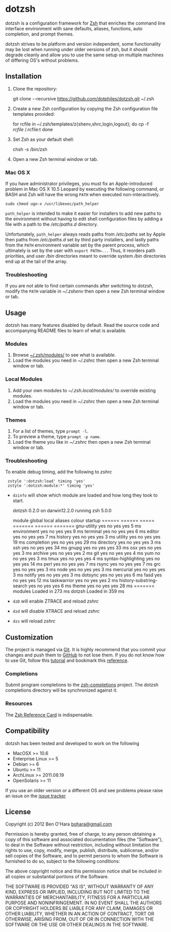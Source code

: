 dotzsh
======

dotzsh is a configuration framework for [Zsh][1] that enriches the command line
interface environment with sane defaults, aliases, functions, auto completion,
and prompt themes.

dotzsh strives to be platform and version independent, some functionality may be
lost when running under older versions of zsh, but it should degrade cleanly and
allow you to use the same setup on multiple machines of differing OS's without
problems.

Installation
------------

  1. Clone the repository:

        git clone --recursive https://github.com/dotphiles/dotzsh.git ~/.zsh

  2. Create a new Zsh configuration by copying the Zsh configuration file
     templates provided:

        for rcfile in ~/.zsh/templates/z{shenv,shrc,login,logout}; do
          cp -f $rcfile ~/.$rcfile:t
        done

  3. Set Zsh as your default shell:

        chsh -s /bin/zsh

  4. Open a new Zsh terminal window or tab.

### Mac OS X

If you have administrator privileges, you must fix an Apple-introduced problem
in Mac OS X 10.5 Leopard by executing the following command, or BASH and Zsh
will have the wrong `PATH` when executed non-interactively.

    sudo chmod ugo-x /usr/libexec/path_helper

`path_helper` is intended to make it easier for installers to add new paths to
the environment without having to edit shell configuration files by adding
a file with a path to the */etc/paths.d* directory.

Unfortunately, `path_helper` always reads paths from */etc/paths* set by Apple
then paths from */etc/paths.d* set by third party installers, and lastly paths
from the `PATH` environment variable set by the parent process, which
ultimately is set by the user with `export PATH=...` Thus, it reorders path
priorities, and user */bin* directories meant to override system */bin*
directories end up at the tail of the array.

### Troubleshooting

If you are not able to find certain commands after switching to *dotzsh*,
modify the `PATH` variable in *~/.zshenv* then open a new Zsh terminal
window or tab.

Usage
-----

dotzsh has many features disabled by default. Read the source code and
accompanying README files to learn of what is available.

### Modules

  1. Browse [~/.zsh/modules/][23] to see what is available.
  2. Load the modules you need in *~/.zshrc* then open a new Zsh terminal window
     or tab.

### Local Modules

  1. Add your own modules to *~/.zsh.local/modules/* to override existing modules.
  2. Load the modules you need in *~/.zshrc* then open a new Zsh terminal window
     or tab.
 
### Themes

  1. For a list of themes, type `prompt -l`.
  2. To preview a theme, type `prompt -p name`.
  3. Load the theme you like in *~/.zshrc* then open a new Zsh terminal window
     or tab.

### Troubleshooting

  To enable debug timing, add the following to *zshrc*

     zstyle ':dotzsh:load' timing 'yes'
     zstyle ':dotzsh:module:*' timing 'yes'

  - `dzinfo` will show which module are loaded and how long they took to start.

      dotzsh 0.2.0 on darwin12.2.0 running zsh 5.0.0

     module                            global local   aliases colour  startup
     ======                            ====== =====   ======= ======  =======
     gnu-utility                          yes no          yes yes        5 ms
     environment                          yes no          yes yes        9 ms
     terminal                             yes no          yes yes        6 ms
     editor                               yes no          yes yes        7 ms
     history                              yes no          yes yes        3 ms
     utility                              yes no          yes yes       19 ms
     completion                           yes no          yes yes       29 ms
     directory                            yes no          yes yes        3 ms
     ssh                                  yes no          yes yes       34 ms
     gnupg                                yes no          yes yes       33 ms
     osx                                  yes no          yes yes        3 ms
     archive                              yes no          yes yes        2 ms
     git                                  yes no          yes yes        4 ms
     yum                                   no no          yes yes        3 ms
     tmux                                 yes no          yes yes        4 ms
     syntax-highlighting                  yes no          yes yes       14 ms
     perl                                 yes no          yes yes        7 ms
     rsync                                yes no          yes yes        7 ms
     grc                                  yes no          yes yes        3 ms
     node                                 yes no          yes yes        3 ms
     mercurial                            yes no          yes yes        3 ms
     notify                               yes no          yes yes        3 ms
     dotsync                              yes no          yes yes        6 ms
     fasd                                 yes no          yes yes       12 ms
     taskwarrior                          yes no          yes yes        2 ms
     history-substring-search             yes no          yes yes        6 ms
     theme                                yes no          yes yes       28 ms
                                                                      =======
                                                   modules Loaded in   273 ms
                                                    dotzsh Loaded in   359 ms

  - `dzD` will enable ZTRACE and reload *zshrc*
  - `dzd` will disable XTRACE and reload *zshrc*
  - `dzs` will reload *zshrc*

Customization
-------------

The project is managed via [Git][3]. It is highly recommend that you commit
your changes and push them to [GitHub][4] to not lose them. If you do not know
how to use Git, follow this [tutorial][5] and bookmark this [reference][6].

### Completions

Submit program completions to the [zsh-completions][7] project. The dotzsh
completions directory will be synchronized against it.

### Resources

The [Zsh Reference Card][8] is indispensable.

Compatibility
-------------

dotzsh has been tested and developed to work on the following

  - MacOSX >= 10.6
  - Enterprise Linux >= 5
  - Debian >= 6
  - Ubuntu >= 11
  - ArchLinux >= 2011.08.19
  - OpenSolaris >= 11

If you use an older version or a different OS and see problems please raise an
issue on the [issue tracker][22]

License
-------

Copyright (c) 2012 Ben O'Hara <bohara@gmail.com>

Permission is hereby granted, free of charge, to any person obtaining a copy of
this software and associated documentation files (the "Software"), to deal in
the Software without restriction, including without limitation the rights to
use, copy, modify, merge, publish, distribute, sublicense, and/or sell copies
of the Software, and to permit persons to whom the Software is furnished to do
so, subject to the following conditions:

The above copyright notice and this permission notice shall be included in all
copies or substantial portions of the Software.

THE SOFTWARE IS PROVIDED "AS IS", WITHOUT WARRANTY OF ANY KIND, EXPRESS OR
IMPLIED, INCLUDING BUT NOT LIMITED TO THE WARRANTIES OF MERCHANTABILITY,
FITNESS FOR A PARTICULAR PURPOSE AND NONINFRINGEMENT. IN NO EVENT SHALL THE
AUTHORS OR COPYRIGHT HOLDERS BE LIABLE FOR ANY CLAIM, DAMAGES OR OTHER
LIABILITY, WHETHER IN AN ACTION OF CONTRACT, TORT OR OTHERWISE, ARISING FROM,
OUT OF OR IN CONNECTION WITH THE SOFTWARE OR THE USE OR OTHER DEALINGS IN THE
SOFTWARE.

[1]: http://www.zsh.org
[2]: https://raw.github.com/dotphiles/dotzsh/master/themes/dotphiles/screenshots/dotphiles.png "dotphiles theme"
[3]: http://git-scm.com
[4]: https://github.com
[5]: http://gitimmersion.com
[6]: http://gitref.org
[7]: https://github.com/zsh-users/zsh-completions
[8]: http://www.bash2zsh.com/zsh_refcard/refcard.pdf
[9]: https://github.com/dotphiles/dotzsh/contributors
[10]: http://jeffkreeftmeijer.com/2010/why-arent-you-using-git-flow/
[11]: http://help.github.com/win-set-up-git/
[12]: http://rogerdudler.github.com/git-guide/
[13]: http://help.github.com/fork-a-repo/
[14]: http://help.github.com/send-pull-requests/
[15]: http://nvie.com/posts/a-successful-git-branching-model/
[16]: http://www.twitter.com/nvie
[17]: https://github.com/nvie/gitflow
[18]: https://github.com/nvie/gitflow/wiki/Installation
[19]: http://tbaggery.com/2008/04/19/a-note-about-git-commit-messages.html
[20]: https://help.github.com/articles/using-pull-requests
[21]: http://daringfireball.net/projects/markdown/syntax#img
[22]: https://github.com/dotphiles/dotzsh/issues
[23]: https://github.com/dotphiles/dotzsh/tree/master/modules
[24]: https://github.com/dotphiles/dotzsh/contributors


